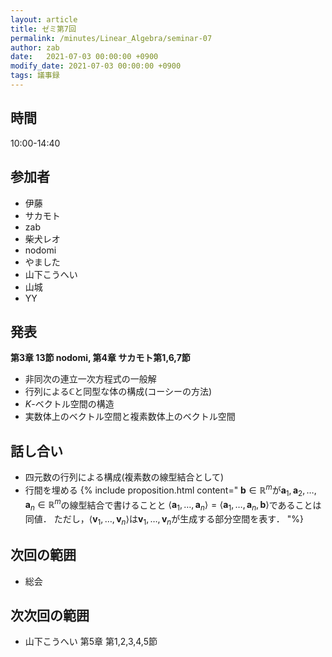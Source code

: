 ```yaml
---
layout: article
title: ゼミ第7回
permalink: /minutes/Linear_Algebra/seminar-07
author: zab
date:   2021-07-03 00:00:00 +0900
modify_date: 2021-07-03 00:00:00 +0900
tags: 議事録
---
```



## 時間

10:00-14:40

## 参加者

- 伊藤
- サカモト
- zab
- 柴犬レオ
- nodomi
- やました
- 山下こうへい
- 山城
- YY


## 発表

**第3章 13節 nodomi, 第4章 サカモト第1,6,7節**

- 非同次の連立一次方程式の一般解
- 行列による$\mathbb{C}$と同型な体の構成(コーシーの方法)
- $K$-ベクトル空間の構造
- 実数体上のベクトル空間と複素数体上のベクトル空間


## 話し合い

- 四元数の行列による構成(複素数の線型結合として)
- 行間を埋める
{% include proposition.html content="
    $\boldsymbol{b}\in \mathbb{R}^m$が$\boldsymbol{a}_1,\boldsymbol{a}_2,\ldots, \boldsymbol{a}_n \in \mathbb{R}^m$の線型結合で書けることと
    $\langle\boldsymbol{a}_1,\ldots , \boldsymbol{a}_n\rangle=\langle \boldsymbol{a}_1,\ldots,\boldsymbol{a}_n,\boldsymbol{b}\rangle$であることは同値．
    ただし，$\langle \boldsymbol{v}_1,\ldots ,\boldsymbol{v}_n\rangle$は$\boldsymbol{v}_1,\ldots ,\boldsymbol{v}_n$が生成する部分空間を表す．
"%}

## 次回の範囲
  - 総会

## 次次回の範囲
  - 山下こうへい 第5章 第1,2,3,4,5節
